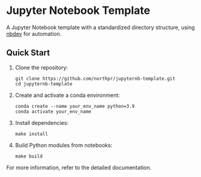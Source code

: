 # Jupyter Notebook Template

A Jupyter Notebook template with a standardized directory structure, using [nbdev](https://github.com/fastai/nbdev) for automation.

## Quick Start

1. Clone the repository:

   ```
   git clone https://github.com/northpr/jupyternb-template.git
   cd jupyternb-template
   ```

2. Create and activate a conda environment:

   ```
   conda create --name your_env_name python=3.9
   conda activate your_env_name
   ```

3. Install dependencies:

   ```
   make install
   ```

4. Build Python modules from notebooks:

   ```
   make build
   ```

For more information, refer to the detailed documentation.